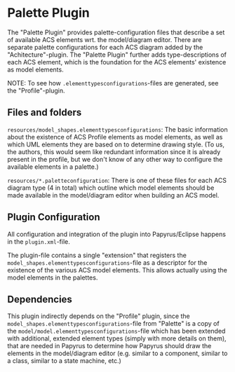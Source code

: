 # Palette Plugin
The "Palette Plugin" provides palette-configuration files that describe a set of available ACS elements wrt. the model/diagram editor. There are separate palette configurations for each ACS diagram added by the "Achitecture"-plugin. The "Palette Plugin" further adds type-descriptions of each ACS element, which is the foundation for the ACS elements' existence as model elements.

NOTE: To see how `.elementtypesconfigurations`-files are generated, see the "Profile"-plugin.


## Files and folders
`resources/model_shapes.elementtypesconfigurations`: The basic information about the existence of ACS Profile elements as model elements, as well as which UML elements they are based on to determine drawing style. (To us, the authors, this would seem like redundant information since it is already present in the profile, but we don't know of any other way to configure the available elements in a palette.)

`resources/*.paletteconfiguration`: There is one of these files for each ACS diagram type (4 in total) which outline which model elements should be made available in the model/diagram editor when building an ACS model.


## Plugin Configuration
All configuration and integration of the plugin into Papyrus/Eclipse happens in the `plugin.xml`-file. 

The plugin-file contains a single "extension" that registers the `model_shapes.elementtypesconfigurations`-file as a descriptor for the existence of the various ACS model elements. This allows actually using the model elements in the palettes.


## Dependencies
This plugin indirectly depends on the "Profile" plugin, since the `model_shapes.elementtypesconfigurations`-file from "Palette" is a copy of the `model/model.elementtypesconfigurations`-file which has been extended with additional, extended element types (simply with more details on them), that are needed in Papyrus to determine how Papyrus should draw the elements in the model/diagram editor (e.g. similar to a component, similar to a class, similar to a state machine, etc.)
